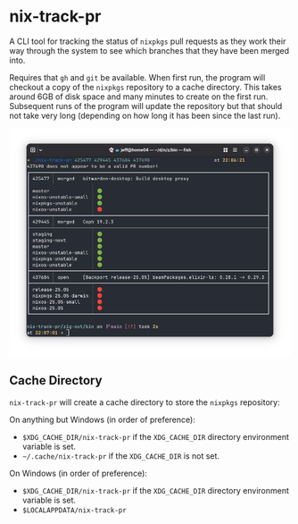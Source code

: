 # nix-track-pr

A CLI tool for tracking the status of `nixpkgs` pull requests as they work their
way through the system to see which branches that they have been merged into.

Requires that `gh` and `git` be available. When first run, the program will
checkout a copy of the `nixpkgs` repository to a cache directory. This takes
around 6GB of disk space and many minutes to create on the first run. Subsequent
runs of the program will update the repository but that should not take very
long (depending on how long it has been since the last run).

![Screenshot of nix-track-pr in action](./assets/screenshot1.png)

## Cache Directory

`nix-track-pr` will create a cache directory to store the `nixpkgs` repository:

On anything but Windows (in order of preference):

- `$XDG_CACHE_DIR/nix-track-pr` if the `XDG_CACHE_DIR` directory environment variable is set.
- `~/.cache/nix-track-pr` if the `XDG_CACHE_DIR` is not set.

On Windows (in order of preference):

- `$XDG_CACHE_DIR/nix-track-pr` if the `XDG_CACHE_DIR` directory environment variable is set.
- `$LOCALAPPDATA/nix-track-pr`
